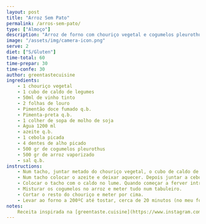 ```yaml
---
layout: post
title: "Arroz Sem Pato"
permalink: /arros-sem-pato/
type: ["Almoço"]
description: "Arroz de forno com chouriço vegetal e cogumelos pleurothus"
image: "/assets/img/camera-icon.png"
serve: 2
diet: ["S/Gluten"]
time-total: 60
time-prepar: 30
time-confe: 30
author: greentastecuisine
ingredients:
    - 1 chouriço vegetal
    - 1 cubo de caldo de legumes
    - 50ml de vinho tinto
    - 2 folhas de louro
    - Pimentão doce fumado q.b.
    - Pimenta-preta q.b.
    - 1 colher de sopa de molho de soja
    - Água 1200 ml
    - azeite q.b.
    - 1 cebola picada
    - 4 dentes de alho picado
    - 500 gr de cogumelos pleurothus
    - 500 gr de arroz vaporizado
    - sal q.b.
instructions:
    - Num tacho, juntar metado do chouriço vegetal, o cubo de caldo de legumes, o vinho tinto, as folhas de louro, o pimentão doce fumado, a pimenta preta, e o molho de soja. Cubrir com água, quando começar a ferver tapar e deixar cozer durante cerca de 10 minutos. Após esse tempo reserver. Retirar o chouriço e as folhas de louro e reservar. Manter o caldo no tacho.
    - Num tacho colocar o azeite e deixar aquecer. Depois juntar a cebola e deixar refogar. Depois de 2 minutos, juntar o alho, o louro do caldo e deixar refogar. Depois intruduzir os cogumelos e deixa-los reduzir. Depois introduir o chouriço de caldo, temperar com sal, pimenta e deixar durante 5 minutos.
    - Colocar o tacho com o caldo no lume. Quando começar a ferver introduzir o arroz. Temperar com sal a gosto e deixar cozer um pouco, mas não muito porque ele depois coze no forno.
    - Misturar os cogumelos no arroz e meter tudo num tabuleiro.
    - Cortar o resto do chouriço e meter por cima.
    - Levar ao forno a 200ºC até tostar, cerca de 20 minutos (no meu forno)
notes:
    Receita inspirada na [greentaste.cuisine](https://www.instagram.com/p/CTVBuLosgsV/?igsh=dGxjMWVyb3R4Zzds)
---
```

